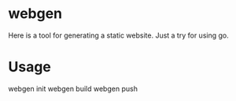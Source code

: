 # webgen
Here is a tool for generating a static website. Just a try for using go.

# Usage
webgen init
webgen build
webgen push
